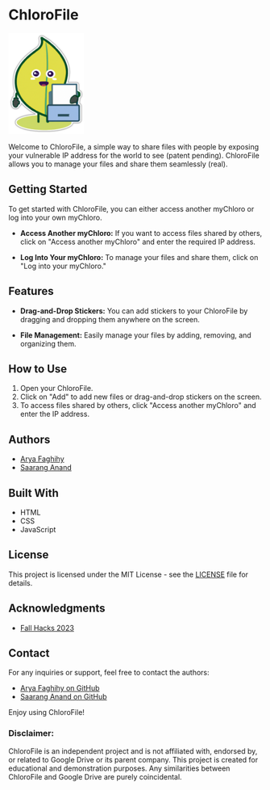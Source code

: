 # ChloroFile
<img src="website/img/fileleaf.png" alt="Your Image" width="150" height="200" />

Welcome to ChloroFile, a simple way to share files with people by exposing your vulnerable IP address for the world to see (patent pending). ChloroFile allows you to manage your files and share them seamlessly (real).

## Getting Started

To get started with ChloroFile, you can either access another myChloro or log into your own myChloro.

- **Access Another myChloro:** If you want to access files shared by others, click on "Access another myChloro" and enter the required IP address.

- **Log Into Your myChloro:** To manage your files and share them, click on "Log into your myChloro."

## Features

- **Drag-and-Drop Stickers:** You can add stickers to your ChloroFile by dragging and dropping them anywhere on the screen.

- **File Management:** Easily manage your files by adding, removing, and organizing them.

## How to Use

1. Open your ChloroFile.
2. Click on "Add" to add new files or drag-and-drop stickers on the screen.
3. To access files shared by others, click "Access another myChloro" and enter the IP address.

## Authors

- [Arya Faghihy](https://github.com/Arya-Fgmain)
- [Saarang Anand](https://github.com/saaranganand)

## Built With

- HTML
- CSS
- JavaScript

## License

This project is licensed under the MIT License - see the [LICENSE](LICENSE) file for details.

## Acknowledgments

- [Fall Hacks 2023](https://www.eventbrite.ca/e/fall-hacks-2023-tickets-735239048787?aff=oddtdtcreator)

## Contact

For any inquiries or support, feel free to contact the authors:

- [Arya Faghihy on GitHub](https://github.com/Arya-Fgmain)
- [Saarang Anand on GitHub](https://github.com/saaranganand)

Enjoy using ChloroFile!

<h3>Disclaimer:</h3>
ChloroFile is an independent project and is not affiliated with, endorsed by, or related to Google Drive or its parent company. This project is created for educational and demonstration purposes. Any similarities between ChloroFile and Google Drive are purely coincidental.
